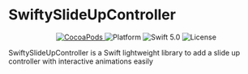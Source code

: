 # SwiftySlideUpController

<p align="center">
    <a href="https://cocoapods.org/pods/SwiftySlideUpController">
        <img src="https://img.shields.io/cocoapods/v/SwiftySlideUpController.svg?style=flat" alt="CocoaPods" />
    </a>
    <img src="https://img.shields.io/cocoapods/p/SwiftySlideUpController.svg?style=flat" alt="Platform" />
    <img src="https://img.shields.io/badge/Swift-5.0-orange.svg" alt="Swift 5.0" />
    <img src="https://badges.frapsoft.com/os/mit/mit.svg?style=flat&v=102" alt="License" />
</p>

SwiftySlideUpController is a Swift lightweight library to add a slide up controller with interactive animations easily
